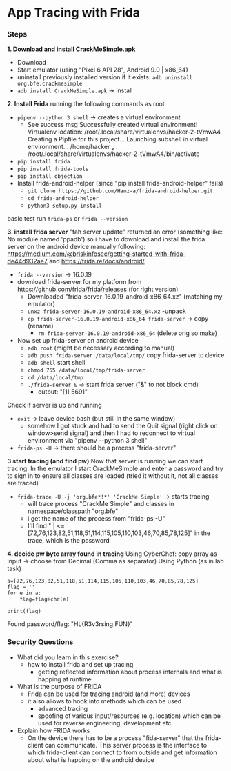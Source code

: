 # App Tracing with Frida
### Steps

**1. Download and install CrackMeSimple.apk**
- Download 
- Start emulator (using "Pixel 6 API 28", Android 9.0 | x86_64)
- uninstall previously installed version if it exists:  `adb uninstall org.bfe.crackmesimple`
- `adb install CrackMeSimple.apk` -> install

**2. Install Frida**
running the following commands as root
- `pipenv --python 3 shell` -> creates a virtual environment 
    - See success msg 
    Successfully created virtual environment!
    Virtualenv location: /root/.local/share/virtualenvs/hacker-2-tVmwA4
    Creating a Pipfile for this project...
    Launching subshell in virtual environment...
    /home/hacker   . /root/.local/share/virtualenvs/hacker-2-tVmwA4/bin/activate     
- `pip install frida`
- `pip install frida-tools`
- `pip install objection`
- Install frida-android-helper (since "pip install frida-android-helper" fails)
  - `git clone https://github.com/Hamz-a/frida-android-helper.git`
  - `cd frida-android-helper`
  - `python3 setup.py install`

basic test run `frida-ps` or `frida --version`

**3. install frida server**
"fah server update" returned an error (something like: No module named 'ppadb') so i have to download and install the frida server on the android device manually following: https://medium.com/@briskinfosec/getting-started-with-frida-de44d932ae7 and https://frida.re/docs/android/

- `frida --version` -> 16.0.19
- download frida-server for my platform from https://github.com/frida/frida/releases (for right version)
    - Downloaded "frida-server-16.0.19-android-x86_64.xz" (matching my emulator)
    - `unxz frida-server-16.0.19-android-x86_64.xz` -unpack
    - `cp frida-server-16.0.19-android-x86_64 frida-server` -> copy (rename)
        - `rm frida-server-16.0.19-android-x86_64` (delete orig so make)
- Now set up frida-server on android device
    - `adb root` (might be necessary according to manual)
    - `adb push frida-server /data/local/tmp/` copy frida-server to device
    - `adb shell` start shell
    - `chmod 755 /data/local/tmp/frida-server`
    - `cd /data/local/tmp`
    - `./frida-server &` -> start frida server ("&" to not block cmd)
        - output: "[1] 5691"

Check if server is up and running
- `exit` -> leave device bash (but still in the same window)
    - somehow I got stuck and had to send the Quit signal (right click on window>send signal) and then I had to reconnect to virtual environment via "pipenv --python 3 shell"
- `frida-ps -U` -> there should be a process "frida-server"


**3 start tracing (and find pw)**
Now that server is running we can start tracing. 
In the emulator I start CrackMeSimple and enter a password and try to sign in to ensure all classes are loaded (tried it without it, not all classes are traced)

- `frida-trace -U -j 'org.bfe*!*' 'CrackMe Simple'` -> starts tracing
    - will trace process "CrackMe Simple" and classes in namespace/classpath "org.bfe" 
    - i get the name of the process from "frida-ps -U"
    - I'll find " | <= [72,76,123,82,51,118,51,114,115,105,110,103,46,70,85,78,125]" in the trace, which is the password

**4. decide pw byte array found in tracing**
Using CyberChef:  copy array as input -> choose from Decimal (Comma as separator)
Using Python (as in lab task)
```
a=[72,76,123,82,51,118,51,114,115,105,110,103,46,70,85,78,125]
flag = ''
for e in a:
    flag=flag+chr(e)

print(flag)
```

Found password/flag: "HL{R3v3rsing.FUN}"

### Security Questions


- What did you learn in this exercise?
    - how to install frida and set up tracing
        - getting reflected information about process internals and what is happing at runtime
- What is the purpose of FRIDA
    - Frida can be used for tracing android (and more) devices 
    - it also allows to hook into methods which can be used
        - advanced tracing
        - spoofing of various input/resources (e.g. location) which can be used for reverse engineering, development etc.
- Explain how FRIDA works
    - On the device there has to be a process "fida-server" that the frida-client can communicate. This server process is the interface to which frida-client can connect to from outside and get information about what is happing on the android device